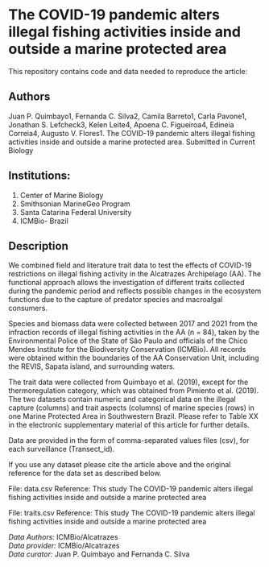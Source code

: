 # The COVID-19 pandemic alters illegal fishing activities inside and outside a marine protected area

This repository contains code and data needed to reproduce the article:

## Authors
Juan P. Quimbayo1, Fernanda C. Silva2, Camila Barreto1, Carla Pavone1, Jonathan S. Lefcheck3, Kelen Leite4, Apoena C. Figueiroa4, Edineia Correia4, Augusto V. Flores1. The COVID-19 pandemic alters illegal fishing activities inside and outside a marine protected area. Submitted in Current Biology 

## Institutions:
 1. Center of Marine Biology    
 2. Smithsonian MarineGeo Program
 3. Santa Catarina Federal University   
 4. ICMBio- Brazil

## Description
We combined field and literature trait data to test the effects of COVID-19 restrictions on illegal fishing activity in the Alcatrazes Archipelago (AA). The functional approach allows the investigation of different traits collected during the pandemic period and reflects possible changes in the ecosystem functions due to the capture of predator species and macroalgal consumers.

Species and biomass data were collected between 2017 and 2021 from the infraction records of illegal fishing activities in the AA (n = 84), taken by the Environmental Police of the State of São Paulo and officials of the Chico Mendes Institute for the Biodiversity Conservation (ICMBio). All records were obtained within the boundaries of the AA Conservation Unit, including the REVIS, Sapata island, and surrounding waters.  

The trait data were collected from Quimbayo et al. (2019), except for the thermoregulation category, which was obtained from Pimiento et al. (2019).
The two datasets contain numeric and categorical data on the illegal capture (columns) and trait aspects (columns) of marine species (rows) in one Marine Protected Area in Southwestern Brazil. Please refer to Table XX in the electronic supplementary material of this article for further details.

Data are provided in the form of comma-separated values files (csv), for each surveillance (Transect_id). 

If you use any dataset please cite the article above and the original reference for the data 
set as described below.

File: data.csv
Reference: This study
The COVID-19 pandemic alters illegal fishing activities inside and outside a marine protected area

File: traits.csv
Reference: This study
The COVID-19 pandemic alters illegal fishing activities inside and outside a marine protected area

*Data Authors:*  ICMBio/Alcatrazes   
*Data provider:* ICMBio/Alcatrazes     
*Data curator:* Juan P. Quimbayo and Fernanda C. Silva 
